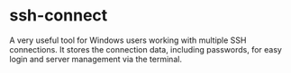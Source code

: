 # ssh-connect
A very useful tool for Windows users working with multiple SSH connections. It stores the connection data, including passwords, for easy login and server management via the terminal.
